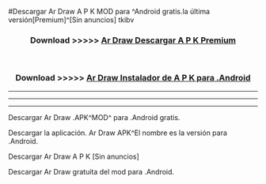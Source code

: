 #Descargar Ar Draw  A P K MOD para ^Android gratis.la última versión[Premium]^[Sin anuncios] tkibv



<div align="center">
<h3>Download >>>>> <a href="https://es-web.web.app/?es= ${title}">Ar Draw  Descargar A P K Premium</a></h3><br>

<h3>Download >>>>> <a href="https://es-web.web.app/?es= ${title}">Ar Draw  Instalador de A P K para .Android</a></h3>
</div>


----------------------------------------------------------

----------------------------------------------------------

----------------------------------------------------------

Descargar Ar Draw  .APK^MOD^ para .Android gratis.

Descargar la aplicación. Ar Draw  APK^El nombre es la versión para .Android.

Descargar Ar Draw  A P K [Sin anuncios]

Descargar Ar Draw  gratuita del mod para .Android.
